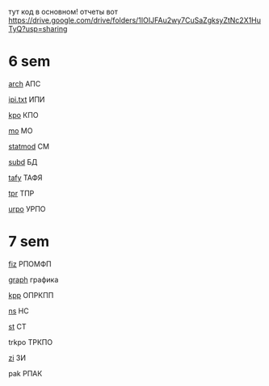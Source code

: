 тут код в основном! отчеты вот https://drive.google.com/drive/folders/1IOIJFAu2wy7CuSaZgksyZtNc2X1HuTyQ?usp=sharing

# 6 sem

[arch](arch)
АПС

[ipi.txt](ipi.txt)
ИПИ

[kpo](https://github.com/KlyukinSA/kpo)
КПО

[mo](mo)
МО

[statmod](statmod)
СМ

[subd](subd)
БД

[tafy](tafy)
ТАФЯ

[tpr](tpr)
ТПР

[urpo](urpo)
УРПО

# 7 sem

[fiz](fiz)
РПОМФП

[graph](graph)
графика

[kpp](kpp)
ОПРКПП

[ns](ns)
НС

[st](st)
СТ

trkpo
ТРКПО

[zi](zi)
ЗИ

pak
РПАК

